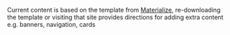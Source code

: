 Current content is based on the template from [Materialize](https://materializecss.com/getting-started.html), re-downloading the template or visiting that site provides directions for adding extra content e.g. banners, navigation, cards